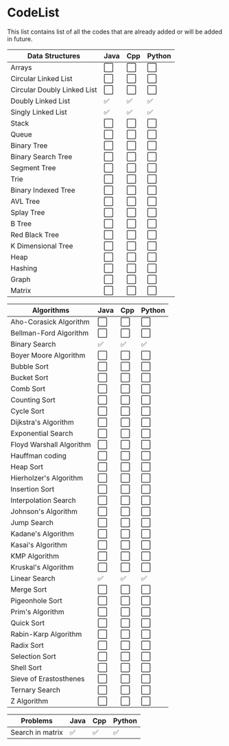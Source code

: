 # CodeList

This list contains list of all the codes that are already added or will be added in future.

| Data Structures             | Java                 | Cpp                  | Python               |
| --------------------------- | -------------------- | -------------------- | -------------------- |
| Arrays                      | :white_large_square: | :white_large_square: | :white_large_square: |
| Circular Linked List        | :white_large_square: | :white_large_square: | :white_large_square: |
| Circular Doubly Linked List | :white_large_square: | :white_large_square: | :white_large_square: |
| Doubly Linked List          | :white_check_mark:   | :white_check_mark:   | :white_check_mark:   |
| Singly Linked List          | :white_check_mark:   | :white_check_mark:   | :white_check_mark:   |
| Stack                       | :white_large_square: | :white_large_square: | :white_large_square: |
| Queue                       | :white_large_square: | :white_large_square: | :white_large_square: |
| Binary Tree                 | :white_large_square: | :white_large_square: | :white_large_square: |
| Binary Search Tree          | :white_large_square: | :white_large_square: | :white_large_square: |
| Segment Tree                | :white_large_square: | :white_large_square: | :white_large_square: |
| Trie                        | :white_large_square: | :white_large_square: | :white_large_square: |
| Binary Indexed Tree         | :white_large_square: | :white_large_square: | :white_large_square: |
| AVL Tree                    | :white_large_square: | :white_large_square: | :white_large_square: |
| Splay Tree                  | :white_large_square: | :white_large_square: | :white_large_square: |
| B Tree                      | :white_large_square: | :white_large_square: | :white_large_square: |
| Red Black Tree              | :white_large_square: | :white_large_square: | :white_large_square: |
| K Dimensional Tree          | :white_large_square: | :white_large_square: | :white_large_square: |
| Heap                        | :white_large_square: | :white_large_square: | :white_large_square: |
| Hashing                     | :white_large_square: | :white_large_square: | :white_large_square: |
| Graph                       | :white_large_square: | :white_large_square: | :white_large_square: |
| Matrix                      | :white_large_square: | :white_large_square: | :white_large_square: |

| Algorithms               | Java                 | Cpp                  | Python               |
| ------------------------ | -------------------- | -------------------- | -------------------- |
| Aho-Corasick Algorithm   | :white_large_square: | :white_large_square: | :white_large_square: |
| Bellman-Ford Algorithm   | :white_large_square: | :white_large_square: | :white_large_square: |
| Binary Search            | :white_check_mark:   | :white_check_mark:   | :white_check_mark:   |
| Boyer Moore Algorithm    | :white_large_square: | :white_large_square: | :white_large_square: |
| Bubble Sort              | :white_large_square: | :white_large_square: | :white_large_square: |
| Bucket Sort              | :white_large_square: | :white_large_square: | :white_large_square: |
| Comb Sort                | :white_large_square: | :white_large_square: | :white_large_square: |
| Counting Sort            | :white_large_square: | :white_large_square: | :white_large_square: |
| Cycle Sort               | :white_large_square: | :white_large_square: | :white_large_square: |
| Dijkstra's Algorithm     | :white_large_square: | :white_large_square: | :white_large_square: |
| Exponential Search       | :white_large_square: | :white_large_square: | :white_large_square: |
| Floyd Warshall Algorithm | :white_large_square: | :white_large_square: | :white_large_square: |
| Hauffman coding          | :white_large_square: | :white_large_square: | :white_large_square: |
| Heap Sort                | :white_large_square: | :white_large_square: | :white_large_square: |
| Hierholzer's Algorithm   | :white_large_square: | :white_large_square: | :white_large_square: |
| Insertion Sort           | :white_large_square: | :white_large_square: | :white_large_square: |
| Interpolation Search     | :white_large_square: | :white_large_square: | :white_large_square: |
| Johnson's Algorithm      | :white_large_square: | :white_large_square: | :white_large_square: |
| Jump Search              | :white_large_square: | :white_large_square: | :white_large_square: |
| Kadane's Algorithm       | :white_large_square: | :white_large_square: | :white_large_square: |
| Kasai's Algorithm        | :white_large_square: | :white_large_square: | :white_large_square: |
| KMP Algorithm            | :white_large_square: | :white_large_square: | :white_large_square: |
| Kruskal's Algorithm      | :white_large_square: | :white_large_square: | :white_large_square: |
| Linear Search            | :white_check_mark:   | :white_check_mark:   | :white_check_mark:   |
| Merge Sort               | :white_large_square: | :white_large_square: | :white_large_square: |
| Pigeonhole Sort          | :white_large_square: | :white_large_square: | :white_large_square: |
| Prim's Algorithm         | :white_large_square: | :white_large_square: | :white_large_square: |
| Quick Sort               | :white_large_square: | :white_large_square: | :white_large_square: |
| Rabin-Karp Algorithm     | :white_large_square: | :white_large_square: | :white_large_square: |
| Radix Sort               | :white_large_square: | :white_large_square: | :white_large_square: |
| Selection Sort           | :white_large_square: | :white_large_square: | :white_large_square: |
| Shell Sort               | :white_large_square: | :white_large_square: | :white_large_square: |
| Sieve of Erastosthenes   | :white_large_square: | :white_large_square: | :white_large_square: |
| Ternary Search           | :white_large_square: | :white_large_square: | :white_large_square: |
| Z Algorithm              | :white_large_square: | :white_large_square: | :white_large_square: |

| Problems         | Java               | Cpp                | Python             |
| ---------------- | ------------------ | ------------------ | ------------------ |
| Search in matrix | :white_check_mark: | :white_check_mark: | :white_check_mark: |
